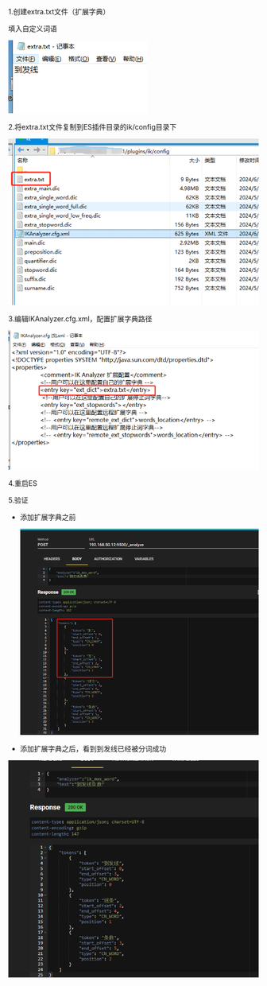 1.创建extra.txt文件（扩展字典）

填入自定义词语

![image-20240627173921503](..\img\2024-06-27\image-20240627173921503.png)

2.将extra.txt文件复制到ES插件目录的ik/config目录下

![image-20240627174806431](..\img\2024-06-27\image-20240627174806431.png)

3.编辑IKAnalyzer.cfg.xml，配置扩展字典路径

![image-20240627174029321](..\img\2024-06-27\image-20240627174029321.png)

4.重启ES

5.验证

- 添加扩展字典之前

  ![image-20240627174415802](..\img\2024-06-27\image-20240627174415802.png)

- 添加扩展字典之后，看到到发线已经被分词成功

![image-20240627174146903](..\img\2024-06-27\image-20240627174146903.png)

